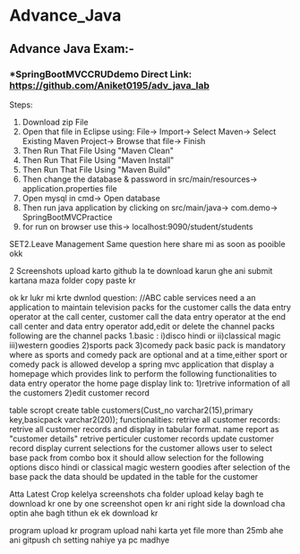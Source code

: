 # Advance_Java

## Advance Java Exam:-
### *SpringBootMVCCRUDdemo Direct Link: https://github.com/Aniket0195/adv_java_lab

Steps:
1. Download zip File
2. Open that file in Eclipse using:
   File-> Import-> Select Maven-> Select Existing Maven Project-> Browse that file-> Finish
3. Then Run That File Using "Maven Clean"
4. Then Run That File Using "Maven Install"
5. Then Run That File Using "Maven Build"
6. Then change the database & password in src/main/resources-> application.properties file
7. Open mysql in cmd-> Open database
8. Then run java application by clicking on src/main/java-> com.demo-> SpringBootMVCPractice
9. for run on browser use this-> localhost:9090/student/students





SET2.Leave Management
Same question here
share mi as soon as pooible
okk

2 Screenshots upload karto github la te download karun ghe ani submit kartana maza folder copy paste kr

ok kr lukr mi krte dwnlod
question: //ABC cable services need a an application to maintain television packs for the customer calls the data entry operator at the call center, customer call the data entry operator at the end call center and data entry operator add,edit or delete the channel packs following are the channel packs 1.basic : i)disco hindi or ii)classical magic iii)western goodies 2)sports pack 3)comedy pack basic pack is mandatory where as sports and comedy pack are optional and at a time,either sport or comedy pack is allowed develop a spring mvc application that display a homepage which provides link to perform the following functionalities to data entry operator the home page display link to: 1)retrive information of all the customers 2)edit customer record

table scropt create table customers(Cust_no varchar2(15),primary key,basicpack varchar2(20)); functionalities: retrive all customer records: retrive all customer records and display in tabular format. name report as "customer details" retrive perticuler customer records update customer record display current selections for the customer allows user to select base pack from combo box it should allow selection for the following options disco hindi or classical magic western goodies after selection of the base pack the data should be updated in the table for the customer

Atta Latest Crop kelelya screenshots cha folder upload kelay bagh te download kr
one by one screenshot open kr ani right side la download cha optin ahe bagh tithun ek ek download kr

program upload kr
program upload nahi karta yet 
file more than 25mb ahe ani gitpush ch setting nahiye ya pc madhye
